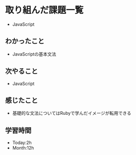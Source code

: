 # 取り組んだ課題一覧
- JavaScript
## わかったこと
- JavaScriptの基本文法
## 次やること
- JavaScript
## 感じたこと
- 基礎的な文法についてはRubyで学んだイメージが転用できる
## 学習時間
- Today:2h
- Month:12h
